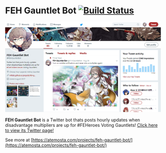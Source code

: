 # **FEH Gauntlet Bot** [![Build Status](https://www.travis-ci.com/Atemosta/FEH-Gauntlet-Bot.svg?branch=master)](https://www.travis-ci.com/Atemosta/FEH-Gauntlet-Bot)

![Gauntlet-Landing](deployment/assets/gauntlet_landing.PNG)

**FEH Gauntlet Bot** is a Twitter bot thats posts hourly updates when disadvantage multipliers are up for #FEHeroes Voting Gauntlets! [Click here to view its Twitter page!](https://twitter.com/FEHGauntletBot)

See more at [https://atemosta.com/projects/feh-gauntlet-bot/](https://atemosta.com/projects/feh-gauntlet-bot/)
